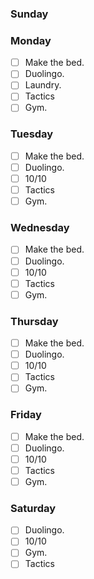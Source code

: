 ### Sunday


### Monday

- [ ] Make the bed.
- [ ] Duolingo.
- [ ] Laundry.
- [ ] Tactics
- [ ] Gym.

### Tuesday

- [ ] Make the bed.
- [ ] Duolingo.
- [ ] 10/10
- [ ] Tactics
- [ ] Gym.

### Wednesday

- [ ] Make the bed.
- [ ] Duolingo.
- [ ] 10/10
- [ ] Tactics
- [ ] Gym.

### Thursday

- [ ] Make the bed.
- [ ] Duolingo.
- [ ] 10/10
- [ ] Tactics
- [ ] Gym.

### Friday

- [ ] Make the bed.
- [ ] Duolingo.
- [ ] 10/10
- [ ] Tactics
- [ ] Gym.

### Saturday

- [ ] Duolingo.
- [ ] 10/10
- [ ] Gym.
- [ ] Tactics
